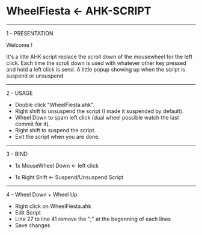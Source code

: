 # WheelFiesta <- AHK-SCRIPT 
------------------------------------------------------------------------------------------
1 - PRESENTATION


Welcome ! 

It's a litte AHK script replace the scroll down of the mousewheel for the left click. Each time the scroll down is used with whatever other key pressed and hold a left click is send.
A little popup showing up when the script is suspend or unsuspend


------------------------------------------------------------------------------------------
2 - USAGE


+ Double click "WheelFiesta.ahk".
+ Right shift to unsuspend the script (I made it suspended by default).
+ Wheel Down to spam left click (dual wheel possible watch the last commit for it).
+ Right shift to suspend the script.
+ Exit the script when you are done.



------------------------------------------------------------------------------------------
3 - BIND


+ 1x MouseWheel Down <- left click 

+ 1x Right Shift     <- Suspend/Unsuspend Script

------------------------------------------------------------------------------------------
4 - Wheel Down + Wheel Up 


+ Right click on WheelFiesta.ahk
+ Edit Script
+ Line 27 to line 41 remove the ";" at the begenning of each lines
+ Save changes

